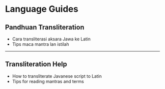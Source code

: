 # Language Guides

## Pandhuan Transliteration
- Cara transliterasi aksara Jawa ke Latin
- Tips maca mantra lan istilah

---

## Transliteration Help
- How to transliterate Javanese script to Latin
- Tips for reading mantras and terms
